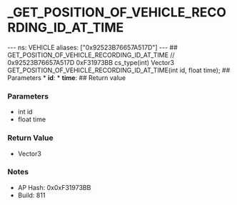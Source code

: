 # _GET_POSITION_OF_VEHICLE_RECORDING_ID_AT_TIME

--- ns: VEHICLE aliases: ["0x92523B76657A517D"] --- ## GET_POSITION_OF_VEHICLE_RECORDING_ID_AT_TIME  // 0x92523B76657A517D 0xF31973BB cs_type(int) Vector3 GET_POSITION_OF_VEHICLE_RECORDING_ID_AT_TIME(int id, float time);  ## Parameters * **id**: * **time**:  ## Return value

### Parameters
* int id
* float time

### Return Value
* Vector3

### Notes
* AP Hash: 0x0xF31973BB
* Build: 811

